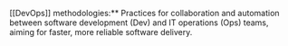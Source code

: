 [[DevOps]]
methodologies:** Practices for collaboration and automation between software development (Dev) and IT operations (Ops) teams, aiming for faster, more reliable software delivery.